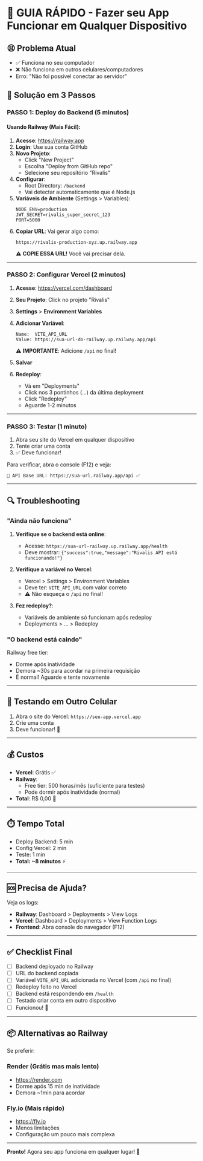 # 🚀 GUIA RÁPIDO - Fazer seu App Funcionar em Qualquer Dispositivo

## 😫 Problema Atual
- ✅ Funciona no seu computador
- ❌ Não funciona em outros celulares/computadores
- Erro: "Não foi possível conectar ao servidor"

## 🎯 Solução em 3 Passos

### PASSO 1: Deploy do Backend (5 minutos)

#### Usando Railway (Mais Fácil):

1. **Acesse**: https://railway.app
2. **Login**: Use sua conta GitHub
3. **Novo Projeto**:
   - Click "New Project"
   - Escolha "Deploy from GitHub repo"
   - Selecione seu repositório "Rivalis"
4. **Configurar**:
   - Root Directory: `/backend`
   - Vai detectar automaticamente que é Node.js
5. **Variáveis de Ambiente** (Settings > Variables):
   ```
   NODE_ENV=production
   JWT_SECRET=rivalis_super_secret_123
   PORT=5000
   ```
6. **Copiar URL**: Vai gerar algo como:
   ```
   https://rivalis-production-xyz.up.railway.app
   ```
   ⚠️ **COPIE ESSA URL!** Você vai precisar dela.

---

### PASSO 2: Configurar Vercel (2 minutos)

1. **Acesse**: https://vercel.com/dashboard
2. **Seu Projeto**: Click no projeto "Rivalis"
3. **Settings** > **Environment Variables**
4. **Adicionar Variável**:
   ```
   Name:  VITE_API_URL
   Value: https://sua-url-do-railway.up.railway.app/api
   ```
   ⚠️ **IMPORTANTE**: Adicione `/api` no final!
   
5. **Salvar**
6. **Redeploy**:
   - Vá em "Deployments"
   - Click nos 3 pontinhos (...) da última deployment
   - Click "Redeploy"
   - Aguarde 1-2 minutos

---

### PASSO 3: Testar (1 minuto)

1. Abra seu site do Vercel em qualquer dispositivo
2. Tente criar uma conta
3. ✅ Deve funcionar!

Para verificar, abra o console (F12) e veja:
```
🔗 API Base URL: https://sua-url.railway.app/api ✅
```

---

## 🔍 Troubleshooting

### "Ainda não funciona"

1. **Verifique se o backend está online**:
   - Acesse: `https://sua-url-railway.up.railway.app/health`
   - Deve mostrar: `{"success":true,"message":"Rivalis API está funcionando!"}`

2. **Verifique a variável no Vercel**:
   - Vercel > Settings > Environment Variables
   - Deve ter: `VITE_API_URL` com valor correto
   - ⚠️ Não esqueça o `/api` no final!

3. **Fez redeploy?**:
   - Variáveis de ambiente só funcionam após redeploy
   - Deployments > ... > Redeploy

### "O backend está caindo"

Railway free tier:
- Dorme após inatividade
- Demora ~30s para acordar na primeira requisição
- É normal! Aguarde e tente novamente

---

## 📱 Testando em Outro Celular

1. Abra o site do Vercel: `https://seu-app.vercel.app`
2. Crie uma conta
3. Deve funcionar! 🎉

---

## 💰 Custos

- **Vercel**: Grátis ✅
- **Railway**: 
  - Free tier: 500 horas/mês (suficiente para testes)
  - Pode dormir após inatividade (normal)
- **Total**: R$ 0,00 🎉

---

## ⏱️ Tempo Total

- Deploy Backend: 5 min
- Config Vercel: 2 min
- Teste: 1 min
- **Total: ~8 minutos** ⚡

---

## 🆘 Precisa de Ajuda?

Veja os logs:
- **Railway**: Dashboard > Deployments > View Logs
- **Vercel**: Dashboard > Deployments > View Function Logs
- **Frontend**: Abra console do navegador (F12)

---

## ✅ Checklist Final

- [ ] Backend deployado no Railway
- [ ] URL do backend copiada
- [ ] Variável `VITE_API_URL` adicionada no Vercel (com `/api` no final)
- [ ] Redeploy feito no Vercel
- [ ] Backend está respondendo em `/health`
- [ ] Testado criar conta em outro dispositivo
- [ ] Funcionou! 🚀

---

## 📦 Alternativas ao Railway

Se preferir:

### Render (Grátis mas mais lento)
- https://render.com
- Dorme após 15 min de inatividade
- Demora ~1min para acordar

### Fly.io (Mais rápido)
- https://fly.io
- Menos limitações
- Configuração um pouco mais complexa

---

**Pronto!** Agora seu app funciona em qualquer lugar! 🎉
